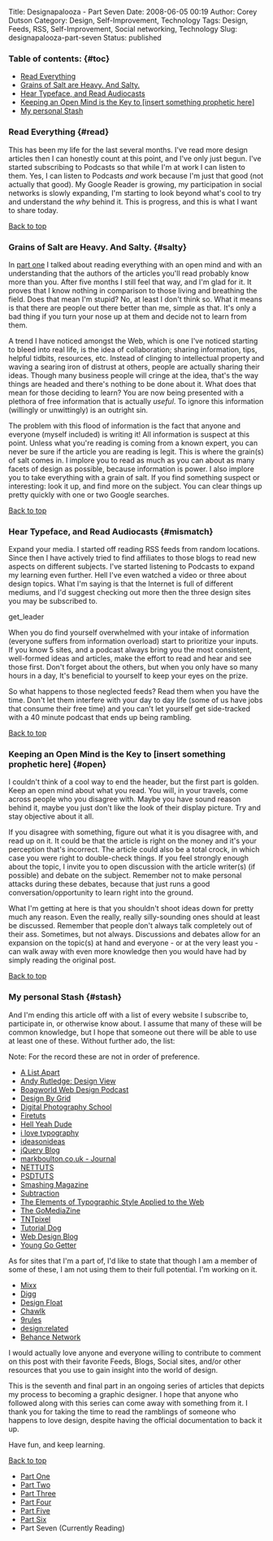 Title: Designapalooza - Part Seven
Date: 2008-06-05 00:19
Author: Corey Dutson
Category: Design, Self-Improvement, Technology
Tags: Design, Feeds, RSS, Self-Improvement, Social networking, Technology
Slug: designapalooza-part-seven
Status: published

### Table of contents: {#toc}

-   [Read Everything](#read)
-   [Grains of Salt are Heavy. And Salty.](#salty)
-   [Hear Typeface, and Read Audiocasts](#mismatch)
-   [Keeping an Open Mind is the Key to \[insert something prophetic
    here\]](#open)
-   [My personal Stash](#stash)

### Read Everything {#read}

This has been my life for the last several months. I've read more design
articles then I can honestly count at this point, and I've only just
begun. I've started subscribing to Podcasts so that while I'm at work I
can listen to them. Yes, I can listen to Podcasts *and* work because I'm
just that good (not actually that good). My Google Reader is growing, my
participation in social networks is slowly expanding, I'm starting to
look beyond what's cool to try and understand the *why* behind it. This
is progress, and this is what I want to share today.

[Back to top](#toc)

### Grains of Salt are Heavy. And Salty. {#salty}

In [part
one](/2007/11/21/designapalooza-part-one/ "Designapalooza - Part One") I
talked about reading everything with an open mind and with an
understanding that the authors of the articles you'll read probably know
more than you. After five months I still feel that way, and I'm glad for
it. It proves that I know nothing in comparison to those living and
breathing the field. Does that mean I'm stupid? No, at least I don't
think so. What it means is that there are people out there better than
me, simple as that. It's only a bad thing if you turn your nose up at
them and decide not to learn from them.

A trend I have noticed amongst the Web, which is one I've noticed
starting to bleed into real life, is the idea of collaboration; sharing
information, tips, helpful tidbits, resources, etc. Instead of clinging
to intellectual property and waving a searing iron of distrust at
others, people are actually sharing their ideas. Though many business
people will cringe at the idea, that's the way things are headed and
there's nothing to be done about it. What does that mean for those
deciding to learn? You are now being presented with a plethora of free
information that is actually *useful*. To ignore this information
(willingly or unwittingly) is an outright sin.

The problem with this flood of information is the fact that anyone and
everyone (myself included) is writing it! All information is suspect at
this point. Unless what you're reading is coming from a known expert,
you can never be sure if the article you are reading is legit. This is
where the grain(s) of salt comes in. I implore you to read as much as
you can about as many facets of design as possible, because information
is power. I also implore you to take everything with a grain of salt. If
you find something suspect or interesting: look it up, and find more on
the subject. You can clear things up pretty quickly with one or two
Google searches.

[Back to top](#toc)

### Hear Typeface, and Read Audiocasts {#mismatch}

Expand your media. I started off reading RSS feeds from random
locations. Since then I have actively tried to find affiliates to those
blogs to read new aspects on different subjects. I've started listening
to Podcasts to expand my learning even further. Hell I've even watched a
video or three about design topics. What I'm saying is that the Internet
is full of different mediums, and I'd suggest checking out more then the
three design sites you may be subscribed to.

get\_leader

When you do find yourself overwhelmed with your intake of information
(everyone suffers from information overload) start to prioritize your
inputs. If you know 5 sites, and a podcast always bring you the most
consistent, well-formed ideas and articles, make the effort to read and
hear and see those first. Don't forget about the others, but when you
only have so many hours in a day, It's beneficial to yourself to keep
your eyes on the prize.

So what happens to those neglected feeds? Read them when you have the
time. Don't let them interfere with your day to day life (some of us
have jobs that consume their free time) and you can't let yourself get
side-tracked with a 40 minute podcast that ends up being rambling.

[Back to top](#toc)

### Keeping an Open Mind is the Key to \[insert something prophetic here\] {#open}

I couldn't think of a cool way to end the header, but the first part is
golden. Keep an open mind about what you read. You will, in your
travels, come across people who you disagree with. Maybe you have sound
reason behind it, maybe you just don't like the look of their display
picture. Try and stay objective about it all.

If you disagree with something, figure out what it is you disagree with,
and read up on it. It could be that the article is right on the money
and it's your perception that's incorrect. The article could also be a
total crock, in which case you were right to double-check things. If you
feel strongly enough about the topic, I invite you to open discussion
with the article writer(s) (if possible) and debate on the subject.
Remember not to make personal attacks during these debates, because that
just runs a good conversation/opportunity to learn right into the
ground.

What I'm getting at here is that you shouldn't shoot ideas down for
pretty much any reason. Even the really, really silly-sounding ones
should at least be discussed. Remember that people don't always talk
completely out of their ass. Sometimes, but not always. Discussions and
debates allow for an expansion on the topic(s) at hand and everyone - or
at the very least you - can walk away with even more knowledge then you
would have had by simply reading the original post.

[Back to top](#toc)

### My personal Stash {#stash}

And I'm ending this article off with a list of every website I subscribe
to, participate in, or otherwise know about. I assume that many of these
will be common knowledge, but I hope that someone out there will be able
to use at least one of these. Without further ado, the list:

Note: For the record these are not in order of preference.

-   [A List Apart](http://www.alistapart.com/ "A List Apart")
-   [Andy Rutledge: Design
    View](http://www.andyrutledge.com "Design View / Andy Rutledge")
-   [Boagworld Web Design
    Podcast](http://boagworld.com "Boagworld web design podcast")
-   [Design By Grid](http://www.designbygrid.com "Design By Grid")
-   [Digital Photography
    School](http://digital-photography-school.com/blog "Digital Photography School")
-   [Firetuts](http://firetuts.com "Firetuts - Adobe Fireworks Tutorials")
-   [Hell Yeah
    Dude](http://hellyeahdude.com "Hell Yead Dude - A voice for a young generation")
-   [i love
    typography](http://ilovetypography.com "i love typography, the typography blog")
-   [ideasonideas](http://www.ideasonideas.com "ideasonideas - Eric Karjaluoto discusses design, brands, and experience")
-   [jQuery Blog](http://jquery.com/blog "jQuery")
-   [markboulton.co.uk -
    Journal](http://www.markboulton.co.uk/journal "Mark Boulton")
-   [NETTUTS](http://nettuts.com "NETTUTS - Web development tutorials and links")
-   [PSDTUTS](http://psdtuts.com "Photoshop Tutorials - PSDTUTS")
-   [Smashing
    Magazine](http://www.smashingmagazine.com "Smashing Magazine")
-   [Subtraction](http://www.subtraction.com "Khoi Vinhs Web site")
-   [The Elements of Typographic Style Applied to the
    Web](http://webtypography.net "The Elements of Typographic Style Applied to the Web")
-   [The GoMediaZine](http://www.gomediazine.com "The GoMediaZine!")
-   [TNTpixel](http://www.tntpixel.com/ "TNTpixel")
-   [Tutorial
    Dog](http://tutorialdog.com "Tutorial Dog - Photoshop Tutorials, CSS, Mac OS X, and JavaScript")
-   [Web Design Blog](http://www.designersmind.com "Web Design Blog")
-   [Young Go Getter](http://younggogetter.com "Young Go Getter")

As for sites that I'm a part of, I'd like to state that though I am a
member of some of these, I am not using them to their full potential.
I'm working on it.

-   [Mixx](http://www.mixx.com "Mixx.com")
-   [Digg](http://www.digg.com "Digg.com")
-   [Design Float](http://www.designfloat.com/ "Design Float")
-   [Chawlk](http://chawlk.com/ "Chawlk.com")
-   [9rules](http://www.9rules.com/ "9rules")
-   [design:related](http://www.designrelated.com/ "design:related")
-   [Behance Network](http://www.behance.net/ "Behance Network")

I would actually love anyone and everyone willing to contribute to
comment on this post with their favorite Feeds, Blogs, Social sites,
and/or other resources that you use to gain insight into the world of
design.

This is the seventh and final part in an ongoing series of articles that
depicts my process to becoming a graphic designer. I hope that anyone
who followed along with this series can come away with something from
it. I thank you for taking the time to read the ramblings of someone who
happens to love design, despite having the official documentation to
back it up.

Have fun, and keep learning.

[Back to top](#toc)

-   [Part
    One](http://www.wallofscribbles.com/2007/11/21/designapalooza-part-one/ "Designapalooza - Part One")
-   [Part
    Two](http://www.wallofscribbles.com/2007/11/23/designapalooza-part-two/ "Part Two")
-   [Part
    Three](/2007/11/26/designapalooza-part-three/ "Designapalooza - Part Three")
-   [Part
    Four](/2007/12/03/designapalooza-part-four/ "Designapalooza - Part Four")
-   [Part
    Five](/2007/12/19/designapalooza-part-five/ "Designapalooza - Part Five")
-   [Part
    Six](/2008/01/16/designapalooza-part-six/ "Designapalooza - Part Six")
-   Part Seven (Currently Reading)

